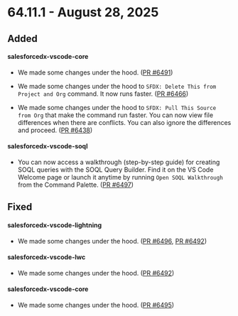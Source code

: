# 64.11.1 - August 28, 2025
## Added

#### salesforcedx-vscode-core

- We made some changes under the hood. ([PR #6491](https://github.com/forcedotcom/salesforcedx-vscode/pull/6491))

- We made some changes under the hood to `SFDX: Delete This from Project and Org` command. It now runs faster. ([PR #6466](https://github.com/forcedotcom/salesforcedx-vscode/pull/6466))

- We made some changes under the hood to `SFDX: Pull This Source from Org` that make the command run faster. You can now view file differences when there are conflicts. You can also ignore the differences and proceed. ([PR #6438](https://github.com/forcedotcom/salesforcedx-vscode/pull/6438))


#### salesforcedx-vscode-soql

- You can now access a walkthrough (step-by-step guide) for creating SOQL queries with the SOQL Query Builder. Find it on the VS Code Welcome page or launch it anytime by running `Open SOQL Walkthrough` from the Command Palette. ([PR #6497](https://github.com/forcedotcom/salesforcedx-vscode/pull/6497))


## Fixed

#### salesforcedx-vscode-lightning

- We made some changes under the hood. ([PR #6496](https://github.com/forcedotcom/salesforcedx-vscode/pull/6496), [PR #6492](https://github.com/forcedotcom/salesforcedx-vscode/pull/6492))

#### salesforcedx-vscode-lwc

- We made some changes under the hood. ([PR #6492](https://github.com/forcedotcom/salesforcedx-vscode/pull/6492))

#### salesforcedx-vscode-core

- We made some changes under the hood. ([PR #6495](https://github.com/forcedotcom/salesforcedx-vscode/pull/6495))


